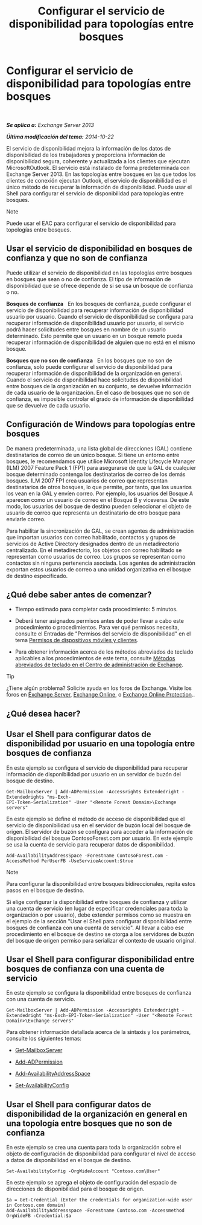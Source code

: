 ﻿---
title: 'Configurar el servicio de disponibilidad para topologías entre bosques'
TOCTitle: Configurar el servicio de disponibilidad para topologías entre bosques
ms:assetid: f1e7d407-f0d3-47a7-8cc3-03c5980445d5
ms:mtpsurl: https://technet.microsoft.com/es-es/library/Bb125182(v=EXCHG.150)
ms:contentKeyID: 52062077
ms.date: 04/23/2018
mtps_version: v=EXCHG.150
ms.translationtype: HT
---

# Configurar el servicio de disponibilidad para topologías entre bosques

 

_**Se aplica a:** Exchange Server 2013_

_**Última modificación del tema:** 2014-10-22_

El servicio de disponibilidad mejora la información de los datos de disponibilidad de los trabajadores y proporciona información de disponibilidad segura, coherente y actualizada a los clientes que ejecutan MicrosoftOutlook. El servicio está instalado de forma predeterminada con Exchange Server 2013. En las topologías entre bosques en las que todos los clientes de conexión ejecutan Outlook, el servicio de disponibilidad es el único método de recuperar la información de disponibilidad. Puede usar el Shell para configurar el servicio de disponibilidad para topologías entre bosques.


> [!NOTE]
> Puede usar el EAC para configurar el servicio de disponibilidad para topologías entre bosques.



## Usar el servicio de disponibilidad en bosques de confianza y que no son de confianza

Puede utilizar el servicio de disponibilidad en las topologías entre bosques en bosques que sean o no de confianza. El tipo de información de disponibilidad que se ofrece depende de si se usa un bosque de confianza o no.

**Bosques de confianza**   En los bosques de confianza, puede configurar el servicio de disponibilidad para recuperar información de disponibilidad usuario por usuario. Cuando el servicio de disponibilidad se configura para recuperar información de disponibilidad usuario por usuario, el servicio podrá hacer solicitudes entre bosques en nombre de un usuario determinado. Esto permite que un usuario en un bosque remoto pueda recuperar información de disponibilidad de alguien que no está en el mismo bosque.

**Bosques que no son de confianza**   En los bosques que no son de confianza, solo puede configurar el servicio de disponibilidad para recuperar información de disponibilidad de la organización en general. Cuando el servicio de disponibilidad hace solicitudes de disponibilidad entre bosques de la organización en su conjunto, se devuelve información de cada usuario de la organización. En el caso de bosques que no son de confianza, es imposible controlar el grado de información de disponibilidad que se devuelve de cada usuario.

## Configuración de Windows para topologías entre bosques

De manera predeterminada, una lista global de direcciones (GAL) contiene destinatarios de correo de un único bosque. Si tiene un entorno entre bosques, le recomendamos que utilice Microsoft Identity Lifecycle Manager (ILM) 2007 Feature Pack 1 (FP1) para asegurarse de que la GAL de cualquier bosque determinado contenga los destinatarios de correo de los demás bosques. ILM 2007 FP1 crea usuarios de correo que representan destinatarios de otros bosques, lo que permite, por tanto, que los usuarios los vean en la GAL y envíen correo. Por ejemplo, los usuarios del Bosque A aparecen como un usuario de correo en el Bosque B y viceversa. De este modo, los usuarios del bosque de destino pueden seleccionar el objeto de usuario de correo que representa un destinatario de otro bosque para enviarle correo.

Para habilitar la sincronización de GAL, se crean agentes de administración que importan usuarios con correo habilitado, contactos y grupos de servicios de Active Directory designados dentro de un metadirectorio centralizado. En el metadirectorio, los objetos con correo habilitado se representan como usuarios de correo. Los grupos se representan como contactos sin ninguna pertenencia asociada. Los agentes de administración exportan estos usuarios de correo a una unidad organizativa en el bosque de destino especificado.

## ¿Qué debe saber antes de comenzar?

  - Tiempo estimado para completar cada procedimiento: 5 minutos.

  - Deberá tener asignados permisos antes de poder llevar a cabo este procedimiento o procedimientos. Para ver qué permisos necesita, consulte el Entradas de "Permisos del servicio de disponibilidad" en el tema [Permisos de dispositivos móviles y clientes](clients-and-mobile-devices-permissions-exchange-2013-help.md).

  - Para obtener información acerca de los métodos abreviados de teclado aplicables a los procedimientos de este tema, consulte [Métodos abreviados de teclado en el Centro de administración de Exchange](keyboard-shortcuts-in-the-exchange-admin-center-exchange-online-protection-help.md).


> [!TIP]
> ¿Tiene algún problema? Solicite ayuda en los foros de Exchange. Visite los foros en <A href="https://go.microsoft.com/fwlink/p/?linkid=60612">Exchange Server</A>, <A href="https://go.microsoft.com/fwlink/p/?linkid=267542">Exchange Online</A>, o <A href="https://go.microsoft.com/fwlink/p/?linkid=285351">Exchange Online Protection</A>..



## ¿Qué desea hacer?

## Usar el Shell para configurar datos de disponibilidad por usuario en una topología entre bosques de confianza

En este ejemplo se configura el servicio de disponibilidad para recuperar información de disponibilidad por usuario en un servidor de buzón del bosque de destino.

    Get-MailboxServer | Add-ADPermission -Accessrights Extendedright -Extendedrights "ms-Exch-
    EPI-Token-Serialization" -User "<Remote Forest Domain>\Exchange servers"

En este ejemplo se define el método de acceso de disponibilidad que el servicio de disponibilidad usa en el servidor de buzón local del bosque de origen. El servidor de buzón se configura para acceder a la información de disponibilidad del bosque ContosoForest.com por usuario. En este ejemplo se usa la cuenta de servicio para recuperar datos de disponibilidad.

    Add-AvailabilityAddressSpace -Forestname ContosoForest.com -AccessMethod PerUserFB -UseServiceAccount:$true


> [!NOTE]
> Para configurar la disponibilidad entre bosques bidireccionales, repita estos pasos en el bosque de destino.



Si elige configurar la disponibilidad entre bosques de confianza y utilizar una cuenta de servicio (en lugar de especificar credenciales para toda la organización o por usuario), debe extender permisos como se muestra en el ejemplo de la sección "Usar el Shell para configurar disponibilidad entre bosques de confianza con una cuenta de servicio". Al llevar a cabo ese procedimiento en el bosque de destino se otorga a los servidores de buzón del bosque de origen permiso para serializar el contexto de usuario original.

## Usar el Shell para configurar disponibilidad entre bosques de confianza con una cuenta de servicio

En este ejemplo se configura la disponibilidad entre bosques de confianza con una cuenta de servicio.

    Get-MailboxServer | Add-ADPermission -Accessrights Extendedright -Extendedright "ms-Exch-EPI-Token-Serialization" -User "<Remote Forest Domain>\Exchange servers"

Para obtener información detallada acerca de la sintaxis y los parámetros, consulte los siguientes temas:

  - [Get-MailboxServer](https://technet.microsoft.com/es-es/library/bb123539\(v=exchg.150\))

  - [Add-ADPermission](https://technet.microsoft.com/es-es/library/bb124403\(v=exchg.150\))

  - [Add-AvailabilityAddressSpace](https://technet.microsoft.com/es-es/library/bb124122\(v=exchg.150\))

  - [Set-AvailabilityConfig](https://technet.microsoft.com/es-es/library/bb124103\(v=exchg.150\))

## Usar el Shell para configurar datos de disponibilidad de la organización en general en una topología entre bosques que no son de confianza

En este ejemplo se crea una cuenta para toda la organización sobre el objeto de configuración de disponibilidad para configurar el nivel de acceso a datos de disponibilidad en el bosque de destino.

    Set-AvailabilityConfig -OrgWideAccount "Contoso.com\User"

En este ejemplo se agrega el objeto de configuración del espacio de direcciones de disponibilidad para el bosque de origen.

    $a = Get-Credential (Enter the credentials for organization-wide user in Contoso.com domain)
    Add-AvailabilityAddressspace -Forestname Contoso.com -Accessmethod OrgWideFB -Credential:$a

